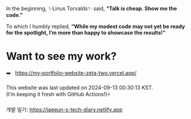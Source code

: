 In the beginning, ✨Linus Torvalds✨ said, <b>“Talk is cheap. Show me the code.”</b>

To which I humbly replied, <b>“While my modest code may not yet be ready for the spotlight, I’m more than happy to showcase the results!”</b>

# Want to see my work?
➡️ &nbsp; https://my-portfolio-website-zeta-two.vercel.app/<br>
<br>
This website was last updated on 2024-09-13 00:30:13 KST.<br>
(I’m keeping it fresh with GitHub Actions!)⚡️<br>
<br>
개발 일기: https://jaeeun-s-tech-diary.netlify.app<br>

